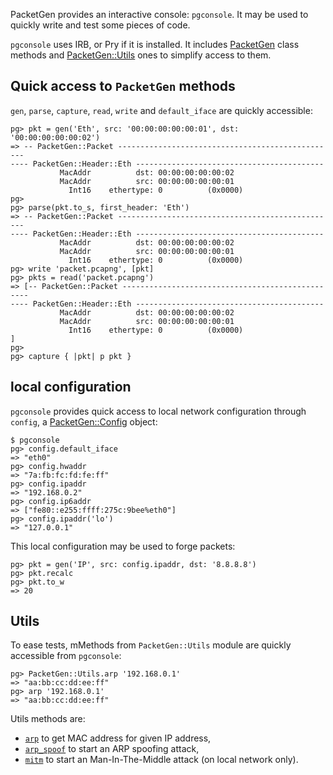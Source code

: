 PacketGen provides an interactive console: `pgconsole`. It may be used to quickly write and test some pieces of code.

`pgconsole` uses IRB, or Pry if it is installed. It includes [PacketGen](http://www.rubydoc.info/gems/packetgen/PacketGen) class methods and [PacketGen::Utils](http://www.rubydoc.info/gems/packetgen/PacketGen/Utils) ones to simplify access to them.

## Quick access to `PacketGen` methods
`gen`, `parse`, `capture`, `read`, `write` and `default_iface` are quickly accessible:

```
pg> pkt = gen('Eth', src: '00:00:00:00:00:01', dst: '00:00:00:00:00:02')
=> -- PacketGen::Packet -------------------------------------------------
---- PacketGen::Header::Eth ------------------------------------------
           MacAddr          dst: 00:00:00:00:00:02
           MacAddr          src: 00:00:00:00:00:01
             Int16    ethertype: 0          (0x0000)
pg>
pg> parse(pkt.to_s, first_header: 'Eth')
=> -- PacketGen::Packet -------------------------------------------------
---- PacketGen::Header::Eth ------------------------------------------
           MacAddr          dst: 00:00:00:00:00:02
           MacAddr          src: 00:00:00:00:00:01
             Int16    ethertype: 0          (0x0000)
pg> write 'packet.pcapng', [pkt]
pg> pkts = read('packet.pcapng')
=> [-- PacketGen::Packet -------------------------------------------------
---- PacketGen::Header::Eth ------------------------------------------
           MacAddr          dst: 00:00:00:00:00:02
           MacAddr          src: 00:00:00:00:00:01
             Int16    ethertype: 0          (0x0000)
]
pg>
pg> capture { |pkt| p pkt }
```

## local configuration
`pgconsole` provides quick access to local network configuration through `config`, a [PacketGen::Config](http://www.rubydoc.info/gems/packetgen/PacketGen/Config) object:

```
$ pgconsole
pg> config.default_iface
=> "eth0"
pg> config.hwaddr
=> "7a:fb:fc:fd:fe:ff"
pg> config.ipaddr
=> "192.168.0.2"
pg> config.ip6addr
=> ["fe80::e255:ffff:275c:9bee%eth0"]
pg> config.ipaddr('lo')
=> "127.0.0.1"
```

This local configuration may be used to forge packets:

```
pg> pkt = gen('IP', src: config.ipaddr, dst: '8.8.8.8')
pg> pkt.recalc
pg> pkt.to_w
=> 20
```

## Utils
To ease tests, mMethods from `PacketGen::Utils` module are quickly accessible from `pgconsole`:
```
pg> PacketGen::Utils.arp '192.168.0.1'
=> "aa:bb:cc:dd:ee:ff"
pg> arp '192.168.0.1'
=> "aa:bb:cc:dd:ee:ff"
```

Utils methods are:
* [`arp`](http://www.rubydoc.info/gems/packetgen/PacketGen/Utils#arp-class_method) to get MAC address for given IP address,
* [`arp_spoof`](http://www.rubydoc.info/gems/packetgen/PacketGen/Utils#arp_spoof-class_method) to start an ARP spoofing attack,
* [`mitm`](http://www.rubydoc.info/gems/packetgen/PacketGen/Utils#mitm-class_method) to start an Man-In-The-Middle attack (on local network only).